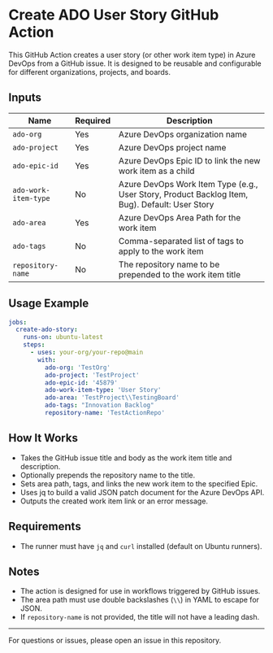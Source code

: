 # Create ADO User Story GitHub Action

This GitHub Action creates a user story (or other work item type) in Azure DevOps from a GitHub issue. It is designed to be reusable and configurable for different organizations, projects, and boards.

## Inputs

| Name              | Required | Description                                                                                 |
|-------------------|----------|---------------------------------------------------------------------------------------------|
| `ado-org`         | Yes      | Azure DevOps organization name                                                              |
| `ado-project`     | Yes      | Azure DevOps project name                                                                   |
| `ado-epic-id`     | Yes      | Azure DevOps Epic ID to link the new work item as a child                                   |
| `ado-work-item-type` | No   | Azure DevOps Work Item Type (e.g., User Story, Product Backlog Item, Bug). Default: User Story |
| `ado-area`        | Yes      | Azure DevOps Area Path for the work item                                                    |
| `ado-tags`        | No       | Comma-separated list of tags to apply to the work item                                      |
| `repository-name` | No       | The repository name to be prepended to the work item title                                  |

## Usage Example

```yaml
jobs:
  create-ado-story:
    runs-on: ubuntu-latest
    steps:
      - uses: your-org/your-repo@main
        with:
          ado-org: 'TestOrg'
          ado-project: 'TestProject'
          ado-epic-id: '45879'
          ado-work-item-type: 'User Story'
          ado-area: 'TestProject\\TestingBoard'
          ado-tags: "Innovation Backlog"
          repository-name: 'TestActionRepo'
```

## How It Works
- Takes the GitHub issue title and body as the work item title and description.
- Optionally prepends the repository name to the title.
- Sets area path, tags, and links the new work item to the specified Epic.
- Uses jq to build a valid JSON patch document for the Azure DevOps API.
- Outputs the created work item link or an error message.

## Requirements
- The runner must have `jq` and `curl` installed (default on Ubuntu runners).


## Notes
- The action is designed for use in workflows triggered by GitHub issues.
- The area path must use double backslashes (`\\`) in YAML to escape for JSON.
- If `repository-name` is not provided, the title will not have a leading dash.

---

For questions or issues, please open an issue in this repository.
